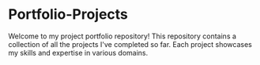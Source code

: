# Portfolio-Projects
Welcome to my project portfolio repository! This repository contains a collection of all the projects I've completed so far. Each project showcases my skills and expertise in various domains.
